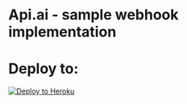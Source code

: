 # Api.ai - sample webhook implementation


# Deploy to:
[![Deploy to Heroku](https://www.herokucdn.com/deploy/button.svg)](https://heroku.com/deploy)

